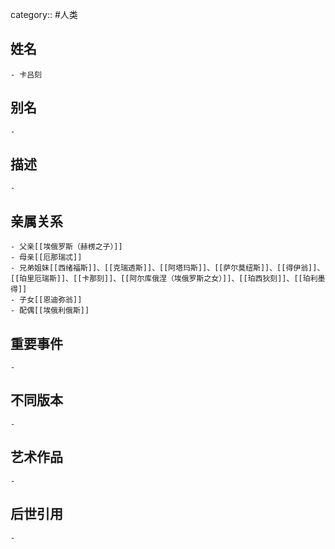 category:: #人类
## 姓名
	- 卡吕刻
## 别名
	-
## 描述
	-
## 亲属关系
	- 父亲[[埃俄罗斯（赫楞之子）]]
	- 母亲[[厄那瑞忒]]
	- 兄弟姐妹[[西绪福斯]]、[[克瑞透斯]]、[[阿塔玛斯]]、[[萨尔莫纽斯]]、[[得伊翁]]、[[珀里厄瑞斯]]、[[卡那刻]]、[[阿尔库俄涅（埃俄罗斯之女）]]、[[珀西狄刻]]、[[珀利墨得]]
	- 子女[[恩迪弥翁]]
	- 配偶[[埃俄利俄斯]]
## 重要事件
	-
## 不同版本
	-
## 艺术作品
	-
## 后世引用
	-
